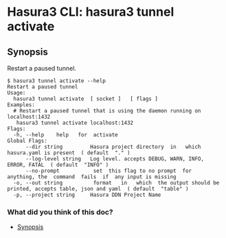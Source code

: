 # Hasura3 CLI: hasura3 tunnel activate

## Synopsis​

Restart a paused tunnel.

```
$ hasura3 tunnel activate --help
Restart a paused tunnel
Usage:
  hasura3 tunnel activate  [ socket ]   [ flags ]
Examples:
  # Restart a paused tunnel that is using the daemon running on localhost:1432
   hasura3 tunnel activate localhost:1432
Flags:
  -h, --help    help   for  activate
Global Flags:
      --dir string         Hasura project directory  in   which  hasura.yaml is present  ( default  "." )
      --log-level string   Log level. accepts DEBUG, WARN, INFO, ERROR, FATAL  ( default  "INFO" )
      --no-prompt           set  this flag to no prompt  for  anything, the  command  fails  if  any input is missing
  -o, --out string          format   in   which  the output should be printed, accepts table, json and yaml  ( default  "table" )
  -p, --project string     Hasura DDN Project Name
```

### What did you think of this doc?

- [ Synopsis ](https://hasura.io/docs/3.0/cli/commands/tunnel-activate/#synopsis)
